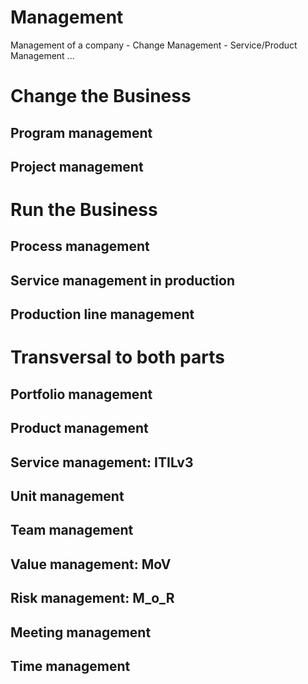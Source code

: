 # Management
Management of a company - Change Management - Service/Product Management ...

Change the Business
===================

Program management
------------------

Project management
------------------


Run the Business
================

Process management
------------------

Service management in production
--------------------------------

Production line management
--------------------------



Transversal to both parts
=========================

Portfolio management
--------------------

Product management
------------------

Service management: ITILv3
--------------------------

Unit management
---------------

Team management
---------------

Value management: MoV
---------------------

Risk management: M_o_R
----------------------

Meeting management
------------------

Time management
---------------

